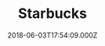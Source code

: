 ---
date: 2018-06-03T17:54:09.000Z
title: Starbucks
latitude: 52.24917
longitude: 0.362526
category: checkin
---